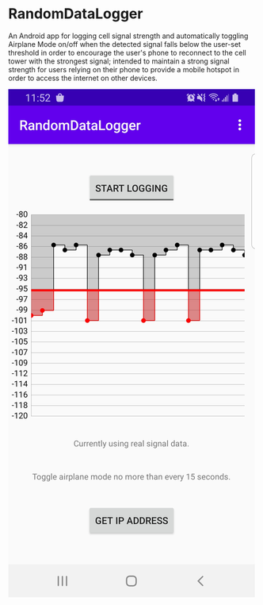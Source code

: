# RandomDataLogger
An Android app for logging cell signal strength and automatically toggling Airplane Mode on/off when the detected signal falls below the user-set 
threshold in order to encourage the user's phone to reconnect to the cell tower with the strongest signal; intended to maintain a strong signal strength 
for users relying on their phone to provide a mobile hotspot in order to access the internet on other devices.


![image](https://github.com/nina-af/RandomDataLogger/blob/master/RandomDataLogger_sh1.jpg)
